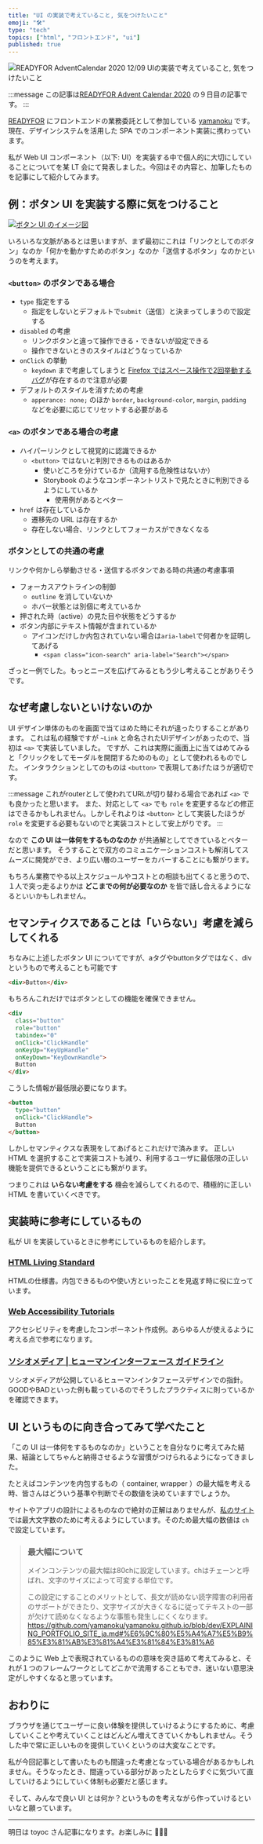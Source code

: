 ```yaml
---
title: "UI の実装で考えていること, 気をつけたいこと"
emoji: "🛠️"
type: "tech"
topics: ["html", "フロントエンド", "ui"]
published: true
---
```


![READYFOR AdventCalendar 2020 12/09 UIの実装で考えていること, 気をつけたいこと](https://storage.googleapis.com/zenn-user-upload/sqjsqa2zz78aqvi98zsi0op1tokw)

:::message
この記事は[READYFOR Advent Calendar 2020](https://qiita.com/advent-calendar/2020/readyfor) の９日目の記事です。
:::

[READYFOR](https://readyfor.jp/) にフロントエンドの業務委託として参加している [yamanoku](https://twitter.com/yamanoku) です。
現在、デザインシステムを活用した SPA でのコンポーネント実装に携わっています。

私が Web UI コンポーネント（以下: UI）を実装する中で個人的に大切にしていることについてを某 LT 会にて発表しました。今回はその内容と、加筆したものを記事にして紹介してみます。

## 例：ボタン UI を実装する際に気をつけること

[![ボタン UI のイメージ図](https://i.gyazo.com/74969d0f4c95aeda9243587c59c2c592.png)](https://gyazo.com/74969d0f4c95aeda9243587c59c2c592)

いろいろな文脈があるとは思いますが、まず最初にこれは「リンクとしてのボタン」なのか「何かを動かすためのボタン」なのか「送信するボタン」なのかというのを考えます。

### `<button>` のボタンである場合

- `type` 指定をする
  - 指定をしないとデフォルトで`submit`（送信）と決まってしまうので設定する
- `disabled` の考慮
  - リンクボタンと違って操作できる・できないが設定できる
  - 操作できないときのスタイルはどうなっているか
- `onClick` の挙動
  - `keydown` まで考慮してしまうと [Firefox ではスペース操作で2回挙動するバグ](https://bugzilla.mozilla.org/show_bug.cgi?id=1487102)が存在するので注意が必要
- デフォルトのスタイルを消すための考慮
  - `apperance: none;` のほか `border`, `background-color`, `margin`, `padding` などを必要に応じてリセットする必要がある

### `<a>` のボタンである場合の考慮

- ハイパーリンクとして視覚的に認識できるか
  - `<button>` ではないと判別できるものはあるか
    - 使いどころを分けているか（流用する危険性はないか）
    - Storybook のようなコンポーネントリストで見たときに判別できるようにしているか
      - 使用例があるとベター
- `href` は存在しているか
  - 遷移先の URL は存在するか
  - 存在しない場合、リンクとしてフォーカスができなくなる

### ボタンとしての共通の考慮

リンクや何かしら挙動させる・送信するボタンである時の共通の考慮事項

- フォーカスアウトラインの制御
  - `outline` を消していないか
  - ホバー状態とは別個に考えているか
- 押された時（active）の見た目や状態をどうするか
- ボタン内部にテキスト情報が含まれているか
  - アイコンだけしか内包されていない場合は`aria-label`で何者かを証明してあげる
    - `<span class="icon-search" aria-label="Search"></span>`

ざっと一例でした。もっとニーズを広げてみるともう少し考えることがありそうです。

## なぜ考慮しないといけないのか

UI デザイン単体のものを画面で当てはめた時にそれが違ったりすることがあります。
これは私の経験ですが `~Link` と命名されたUIデザインがあったので、当初は `<a>` で実装していました。
ですが、これは実際に画面上に当てはめてみると「クリックをしてモーダルを開閉するためのもの」として使われるものでした。
インタラクションとしてのものは `<button>` で表現してあげたほうが適切です。

:::message
これがrouterとして使われてURLが切り替わる場合であれば `<a>` でも良かったと思います。
また、対応として `<a>` でも `role` を変更するなどの修正はできるかもしれません。しかしそれよりは `<button>` として実装したほうが `role` を変更する必要もないのでと実装コストとして安上がりです。
:::

なので **この UI は一体何をするものなのか** が共通解としてできているとベターだと思います。
そうすることで双方のコミュニケーションコストも解消してスムーズに開発ができ、より広い層のユーザーをカバーすることにも繋がります。

もちろん業務でやる以上スケジュールやコストとの相談も出てくると思うので、１人で突っ走るよりかは **どこまでの何が必要なのか** を皆で話し合えるようになるといいかもしれません。

## セマンティクスであることは「いらない」考慮を減らしてくれる

ちなみに上述したボタン UI についてですが、aタグやbuttonタグではなく、divというもので考えることも可能です

```html
<div>Button</div>
```

もちろんこれだけではボタンとしての機能を確保できません。

```html
<div
  class="button"
  role="button"
  tabindex="0"
  onClick="ClickHandle"
  onKeyUp="KeyUpHandle"
  onKeyDown="KeyDownHandle">
  Button
</div>
```

こうした情報が最低限必要になります。

```html
<button
  type="button"
  onClick="ClickHandle">
  Button
</button>
```

しかしセマンティクスな表現をしてあげるとこれだけで済みます。
正しい HTML を選択することで実装コストも減り、利用するユーザに最低限の正しい機能を提供できるということにも繋がります。

つまりこれは **いらない考慮をする** 機会を減らしてくれるので、積極的に正しい HTML を書いていくべきです。

## 実装時に参考にしているもの

私が UI を実装しているときに参考にしているものを紹介します。

### [HTML Living Standard](https://html.spec.whatwg.org/)
HTMLの仕様書。内包できるものや使い方といったことを見返す時に役に立っています。

### [Web Accessibility Tutorials](https://www.w3.org/WAI/tutorials/)
アクセシビリティを考慮したコンポーネント作成例。あらゆる人が使えるように考える点で参考になります。

### [ソシオメディア | ヒューマンインターフェース ガイドライン](https://www.sociomedia.co.jp/category/shig)
ソシオメディアが公開しているヒューマンインタフェースデザインでの指針。GOODやBADといった例も載っているのでそうしたプラクティスに則っているかを確認できます。

## UI というものに向き合ってみて学べたこと

「この UI は一体何をするものなのか」ということを自分なりに考えてみた結果、結論としてちゃんと納得させるような習慣がつけられるようになってきました。

たとえばコンテンツを内包するもの（ container, wrapper ）の最大幅を考える時、皆さんはどういう基準や判断でその数値を決めていますでしょうか。

サイトやアプリの設計によるものなので絶対の正解はありませんが、[私のサイト](https://yamanoku.net/)では最大文字数のために考えるようにしています。そのため最大幅の数値は `ch` で設定しています。

> ### 最大幅について
> メインコンテンツの最大幅は80chに設定しています。chはチェーンと呼ばれ、文字のサイズによって可変する単位です。
>
> この設定にすることのメリットとして、長文が読めない読字障害の利用者のサポートができたり、文字サイズが大きくなるに従ってテキストの一部が欠けて読めなくなるような事態も発生しにくくなります。
> https://github.com/yamanoku/yamanoku.github.io/blob/dev/EXPLAINING_PORTFOLIO_SITE_ja.md#%E6%9C%80%E5%A4%A7%E5%B9%85%E3%81%AB%E3%81%A4%E3%81%84%E3%81%A6

このように Web 上で表現されているものの意味を突き詰めて考えてみると、それが１つのフレームワークとしてどこかで流用することもでき、迷いない意思決定がしやすくなると思っています。

## おわりに

ブラウザを通じてユーザーに良い体験を提供していけるようにするために、考慮していくことや考えていくことはどんどん増えてきていくかもしれません。そうした中で常に正しいものを提供していくというのは大変なことです。

私が今回記事として書いたものも間違った考慮となっている場合があるかもしれません。そうなったとき、間違っている部分があったとしたらすぐに気づいて直していけるようにしていく体制も必要だと感じます。

そして、みんなで良い UI とは何か？というものを考えながら作っていけるといいなと願っています。

---

明日は toyoc さん記事になります。お楽しみに 🎉🎉🎉
